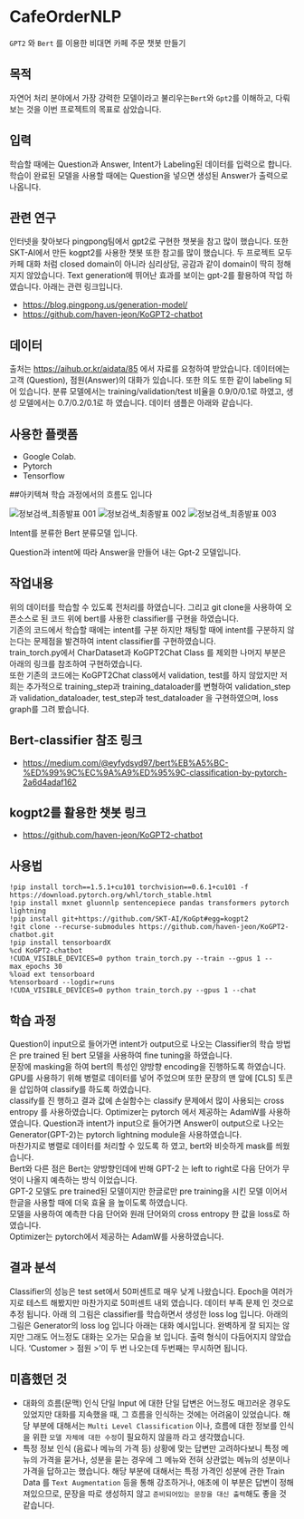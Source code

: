 # CafeOrderNLP
`GPT2` 와 `Bert` 를 이용한 비대면 카페 주문 챗봇 만들기

## 목적
자연어 처리 분야에서 가장 강력한 모델이라고 불리우는`Bert`와 `Gpt2`를 이해하고, 다뤄보는 것을 이번 프로젝트의 목표로 삼았습니다.<br>

## 입력
학습할 때에는 Question과 Answer, Intent가 Labeling된 데이터를 입력으로 합니다. 학습이 완료된 모델을 사용할 때에는 Question을 넣으면 생성된 Answer가 출력으로 나옵니다. <br>

## 관련 연구
인터넷을 찾아보다 pingpong팀에서 gpt2로 구현한 챗봇을 참고 많이 했습니다. 또한 SKT-AI에서 만든 kogpt2를 사용한 챗봇 또한 참고를 많이 했습니다. 두 프로젝트 모두 카페 대화 처럼 closed domain이 아니라 심리상담, 공감과 같이 domain이 딱히 정해지지 않았습니다. Text generation에 뛰어난 효과를 보이는 gpt-2를 활용하여 작업 하였습니다. 아래는 관련 링크입니다. <br>

- https://blog.pingpong.us/generation-model/ <br>
- https://github.com/haven-jeon/KoGPT2-chatbot <br>

## 데이터
출처는 https://aihub.or.kr/aidata/85 에서 자료를 요청하여 받았습니다. 데이터에는 고객 (Question), 점원(Answer)의 대화가 있습니다. 또한 의도 또한 같이 labeling 되어 있습니다. 분류 모델에서는 training/validation/test 비율을 0.9/0/0.1로 하였고, 생성 모델에서는 0.7/0.2/0.1로 하 였습니다. 데이터 샘플은 아래와 같습니다. <br>

## 사용한 플랫폼
- Google Colab.
- Pytorch
- Tensorflow

##아키텍쳐
학습 과정에서의 흐름도 입니다 <br>

![정보검색_최종발표 001](https://user-images.githubusercontent.com/55660691/125150790-711fc080-e17d-11eb-9e97-c6403efcb3d1.jpeg)
![정보검색_최종발표 002](https://user-images.githubusercontent.com/55660691/125150795-767d0b00-e17d-11eb-9560-c62d3b019e33.jpeg)
![정보검색_최종발표 003](https://user-images.githubusercontent.com/55660691/125150797-77ae3800-e17d-11eb-8899-658bfe55807f.jpeg)

Intent를 분류한 Bert 분류모델 입니다. <br>

Question과 intent에 따라 Answer을 만들어 내는 Gpt-2 모델입니다. <br>

## 작업내용
위의 데이터를 학습할 수 있도록 전처리를 하였습니다. 그리고 git clone을 사용하여 오픈소스로 된 코드 위에 bert를 사용한 classifier를 구현을 하였습니다.<br>
기존의 코드에서 학습할 때에는 intent를 구분 하지만 채팅할 때에 intent를 구분하지 않는다는 문제점을 발견하여 intent classifier를 구현하였습니다.
<br>
train_torch.py에서 CharDataset과 KoGPT2Chat Class 를 제외한 나머지 부분은 아래의 링크를 참조하여 구현하였습니다.
<br>
또한 기존의 코드에는 KoGPT2Chat class에서 validation, test를 하지 않았지만 저희는 추가적으로 training_step과 training_dataloader를 변형하여 validation_step과 validation_dataloader, test_step과 test_dataloader 을 구현하였으며, loss graph를 그려 봤습니다.
<br>

## Bert-classifier 참조 링크
- https://medium.com/@eyfydsyd97/bert%EB%A5%BC-%ED%99%9C%EC%9A%A9%ED%95%9C-classification-by-pytorch-2a6d4adaf162 <br>
## kogpt2를 활용한 챗봇 링크
- https://github.com/haven-jeon/KoGPT2-chatbot <br>

## 사용법

```
!pip install torch==1.5.1+cu101 torchvision==0.6.1+cu101 -f https://download.pytorch.org/whl/torch_stable.html
!pip install mxnet gluonnlp sentencepiece pandas transformers pytorch lightning
!pip install git+https://github.com/SKT-AI/KoGpt#egg=kogpt2
!git clone --recurse-submodules https://github.com/haven-jeon/KoGPT2-chatbot.git
!pip install tensorboardX
%cd KoGPT2-chatbot
!CUDA_VISIBLE_DEVICES=0 python train_torch.py --train --gpus 1 --max_epochs 30
%load ext tensorboard
%tensorboard --logdir=runs
!CUDA_VISIBLE_DEVICES=0 python train_torch.py --gpus 1 --chat
```

## 학습 과정

Question이 input으로 들어가면 intent가 output으로 나오는 Classifier의 학습 방법은 pre trained 된 bert 모델을 사용하여 fine tuning을 하였습니다. <br>
문장에 masking을 하여 bert의 특성인 양방향 encoding을 진행하도록 하였습니다. <br>
GPU를 사용하기 위해 병렬로 데이터를 넣어 주었으며 또한 문장의 맨 앞에 [CLS] 토큰을 삽입하여 classify를 하도록 하였습니다. <br>
classify를 진 행하고 결과 값에 손실함수는 classify 문제에서 많이 사용되는 cross entropy 를 사용하였습니다. Optimizer는 pytorch 에서 제공하는 AdamW를 사용하였습니다.
Question과 intent가 input으로 들어가면 Answer이 output으로 나오는 Generator(GPT-2)는 pytorch lightning module을 사용하였습니다. <br>
마찬가지로 병렬로 데이터를 처리할 수 있도록 하 였고, bert와 비슷하게 mask를 씌웠습니다. <br>
Bert와 다른 점은 Bert는 양방향인데에 반해 GPT-2 는 left to right로 다음 단어가 무엇이 나올지 예측하는 방식 이었습니다. <br>
GPT-2 모델도 pre trained된 모델이지만 한글로만 pre training을 시킨 모델 이어서 한글을 사용할 때에 더욱 효율 을 높이도록 하였습니다. <br>
모델을 사용하여 예측한 다음 단어와 원래 단어와의 cross entropy 한 값을 loss로 하였습니다. <br>
Optimizer는 pytorch에서 제공하는 AdamW를 사용하였습니다. <br>

## 결과 분석

Classifier의 성능은 test set에서 50퍼센트로 매우 낮게 나왔습니다. Epoch을 여러가지로 테스트 해봤지만 마찬가지로 50퍼센트 내외 였습니다. 데이터 부족 문제 인 것으로 추정 됩니다. 아래 의 그림은 classifier를 학습하면서 생성한 loss log 입니다.
아래의 그림은 Generator의 loss log 입니다
아래는 대화 예시입니다. 완벽하게 잘 되지는 않지만 그래도 어느정도 대화는 오가는 모습을 보 입니다. 출력 형식이 다듬어지지 않았습니다. ‘Customer > 점원 >’이 두 번 나오는데 두번째는 무시하면 됩니다.

## 미흡했던 것
- 대화의 흐름(문맥) 인식
단일 Input 에 대한 단일 답변은 어느정도 매끄러운 경우도 있었지만 대화를 지속했을 때, 그 흐름을 인식하는 것에는 어려움이 있었습니다. 해당 부분에 대해서는 `Multi Level Classification` 이나, 흐름에 대한 정보를 인식을 위한 `모델 자체에 대한 수정`이 필요하지 않을까 라고 생각했습니다.
- 특정 정보 인식 (음료나 메뉴의 가격 등)
상황에 맞는 답변만 고려하다보니 특정 메뉴의 가격을 묻거나, 성분을 묻는 경우에 그 메뉴와 전혀 상관없는 메뉴의 성분이나 가격을 답하고는 했습니다. 해당 부분에 대해서는 특정 가격인 성분에 관한 Train Data 를 `Text Augmentation` 등을 통해 강조하거나, 애초에 이 부분은 답변이 정해져있으므로, 문장을 따로 생성하지 않고 `준비되어있는 문장을 대신 출력`해도 좋을 것 같습니다.
